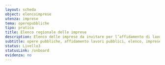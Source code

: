 ```yaml
---
layout: scheda
object: elencoimprese
utenza: imprese
tema: operepubbliche
tipo: pratica
title: Elenco regionale delle imprese
description: Elenco delle imprese da invitare per l’affidamento di lavori pubblici di importo inferiore a un milione di euro
subtitle: opere pubbliche, affidamento lavori pubblici, elenco, imprese
status: Livello3
statusLink: /onboard
evidenza: no
---
```

